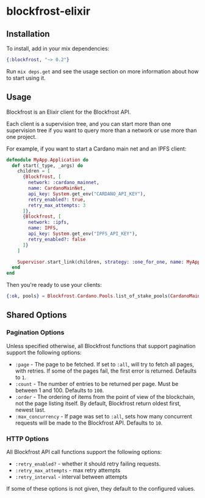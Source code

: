 # blockfrost-elixir
## Installation
To install, add in your mix dependencies:

```elixir
{:blockfrost, "~> 0.2"}
```

Run `mix deps.get` and see the usage section on more information about how to
 start using it.

## Usage
<!-- MDOC -->
Blockfrost is an Elixir client for the Blockfrost API.

Each client is a supervision tree, and you can start more than one supervision
tree if you want to query more than a network or use more than one project.

For example, if you want to start a Cardano main net and an IPFS client:

```elixir
defmodule MyApp.Application do
  def start(_type, _args) do
    children = [
      {Blockfrost, [
        network: :cardano_mainnet,
        name: CardanoMainNet,
        api_key: System.get_env("CARDANO_API_KEY"),
        retry_enabled?: true,
        retry_max_attempts: 3
      ]},
      {Blockfrost, [
        network: :ipfs,
        name: IPFS,
        api_key: System.get_env("IPFS_API_KEY"),
        retry_enabled?: false
      ]}
    ]

    Supervisor.start_link(children, strategy: :one_for_one, name: MyApp.Supervisor)
  end
end
```

Then you're ready to use your clients:

```elixir
{:ok, pools} = Blockfrost.Cardano.Pools.list_of_stake_pools(CardanoMainNet)
```

## Shared Options

### Pagination Options

Unless specified otherwise, all Blockfrost functions that support pagination
support the following options:

* `:page` - The page to be fetched. If set to `:all`, will try to fetch all
    pages, with retries. If some of the pages fail, the first error is returned.
    Defaults to `1`.
* `:count` - The number of entries to be returned per page. Must be between
    1 and 100. Defaults to `100`.
* `:order` - The ordering of items from the point of view of the blockchain,
    not the page listing itself. By default, Blockfrost return oldest first, 
    newest last.
* `:max_concurrency` - If page was set to `:all`, sets how many concurrent
  requests will be made to the Blockfrost API. Defaults to `10`.

### HTTP Options

All Blockfrost API call functions support the following options:

* `:retry_enabled?` - whether it should retry failing requests. 
* `:retry_max_attempts` - max retry attempts
* `:retry_interval` - interval between attempts

If some of these options is not given, they default to the configured
values.
